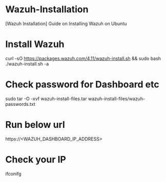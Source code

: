 # Wazuh-Installation
[Wazuh Installation] Guide on Installing Wazuh on Ubuntu

# Install Wazuh
curl -sO https://packages.wazuh.com/4.11/wazuh-install.sh && sudo bash ./wazuh-install.sh -a

# Check password for Dashboard etc
sudo tar -O -xvf wazuh-install-files.tar wazuh-install-files/wazuh-passwords.txt

# Run below url
https://<WAZUH_DASHBOARD_IP_ADDRESS>

# Check your IP
ifconifg

